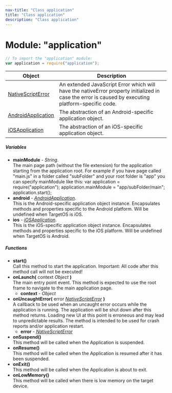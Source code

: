 ```yaml
---
nav-title: "Class application"
title: "Class application"
description: "Class application"
---
```

# Module: "application"

``` JavaScript
// To import the "application" module:
var application = require("application");
```

Object | Description
------|------------
[NativeScriptError](../application/NativeScriptError.md) | An extended JavaScript Error which will have the nativeError property initialized in case the error is caused by executing platform-specific code.
[AndroidApplication](../application/AndroidApplication.md) | The abstraction of an Android-specific application object.
[iOSApplication](../application/iOSApplication.md) | The abstraction of an iOS-specific application object.

##### Variables
 - **mainModule** - _String_.    
  The main page path (without the file extension) for the application starting from the application root. 
For example if you have page called "main.js" in a folder called "subFolder" and your root folder is "app" you can specify mainModule like this:
var application = require("application");
application.mainModule = "app/subFolder/main";
application.start();
 - **android** - [_AndroidApplication_](../application/AndroidApplication.md).    
  This is the Android-specific application object instance.
Encapsulates methods and properties specific to the Android platform.
Will be undefined when TargetOS is iOS.
 - **ios** - [_iOSApplication_](../application/iOSApplication.md).    
  This is the iOS-specific application object instance.
Encapsulates methods and properties specific to the iOS platform.
Will be undefined when TargetOS is Android.

##### Functions
 - **start()**  
     Call this method to start the application. Important: All code after this method call will not be executed!
 - **onLaunch(** context _Object_ **)**  
     The main entry point event. This method is expected to use the root frame to navigate to the main application page.
   - **context** - _Object_
 - **onUncaughtError(** error [_NativeScriptError_](../application/NativeScriptError.md) **)**  
     A callback to be used when an uncaught error occurs while the application is running.
The application will be shut down after this method returns.
Loading new UI at this point is erroneous and may lead to unpredictable results.
The method is intended to be used for crash reports and/or application restart. 
   - **error** - [_NativeScriptError_](../application/NativeScriptError.md)
 - **onSuspend()**  
     This method will be called when the Application is suspended.
 - **onResume()**  
     This method will be called when the Application is resumed after it has been suspended.
 - **onExit()**  
     This method will be called when the Application is about to exit.
 - **onLowMemory()**  
     This method will be called when there is low memory on the target device.